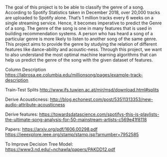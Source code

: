 The goal of this project is to be able to classify the genre of a song. According to Spotify Statistics taken in
December 2018, over 20,000 tracks are uploaded to Spotify alone. That’s 1 million tracks every 6 weeks on a
single streaming service. Hence, it becomes imperative to predict the Genre of a song. The genre of the song is
one in many features that is used in building recommendation systems. A person who has heard a song of a
particular genre is more likely to listen to another song of the same genre. This project aims to provide the genre
by studying the relation of different features like dance-ability and acoustic-ness.
Through this project, we want to also understand the most optimal machine learning algorithms that can help us
predict the genre of the song with the given dataset of features.

Column Description
https://labrosa.ee.columbia.edu/millionsong/pages/example-track-description

Train-Test Splits
http://www.ifs.tuwien.ac.at/mir/msd/download.html#splits

Derive Acousticness:
http://blog.echonest.com/post/53511313353/new-audio-attribute-acousticness

Derive features:
https://towardsdatascience.com/spotifys-this-is-playlists-the-ultimate-song-analysis-for-50-mainstream-artists-c569e41f8118

Papers:
https://arxiv.org/pdf/1606.00298.pdf
https://ieeexplore.ieee.org/stamp/stamp.jsp?arnumber=7952585

To Improve Decision Tree Model:
https://www3.nd.edu/~nchawla/papers/PAKDD12.pdf
